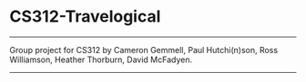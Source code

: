 # CS312-Travelogical
----------------------------------

Group project for CS312 by Cameron Gemmell, Paul Hutchi(n)son, Ross Williamson, Heather Thorburn, David McFadyen.

----------------------------------

